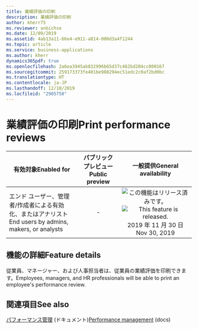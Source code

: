 ```yaml
---
title: 業績評価の印刷
description: 業績評価の印刷
author: kherr75
ms.reviewer: anbichse
ms.date: 12/09/2019
ms.assetid: 4ab13a11-66e4-e911-a814-000d3a4f1244
ms.topic: article
ms.service: business-applications
ms.author: kherr
dynamics365pdf: true
ms.openlocfilehash: 2a6ea3945ab832996b65d37c462bd204cc000167
ms.sourcegitcommit: 259173373fe401be988294ec51edc2c0af2bd0bc
ms.translationtype: HT
ms.contentlocale: ja-JP
ms.lasthandoff: 12/10/2019
ms.locfileid: "2905758"
---
```

# <a name="print-performance-reviews"></a><span data-ttu-id="6a812-103">業績評価の印刷</span><span class="sxs-lookup"><span data-stu-id="6a812-103">Print performance reviews</span></span>


| <span data-ttu-id="6a812-104">有効対象</span><span class="sxs-lookup"><span data-stu-id="6a812-104">Enabled for</span></span>    |  <span data-ttu-id="6a812-105">パブリック プレビュー</span><span class="sxs-lookup"><span data-stu-id="6a812-105">Public preview</span></span> | <span data-ttu-id="6a812-106">一般提供</span><span class="sxs-lookup"><span data-stu-id="6a812-106">General availability</span></span> | 
| ---------- | :----------: |:----------: |
|<span data-ttu-id="6a812-107">エンド ユーザー、管理者/作成者による有効化、またはアナリスト</span><span class="sxs-lookup"><span data-stu-id="6a812-107">End users by admins, makers, or analysts</span></span>|-| <span data-ttu-id="6a812-108">![この機能はリリース済みです。](/dynamics365-release-plan/media/green-checkmark.png "この機能はリリース済みです。")</span><span class="sxs-lookup"><span data-stu-id="6a812-108">![This feature is released.](/dynamics365-release-plan/media/green-checkmark.png "This feature is released.")</span></span> <span data-ttu-id="6a812-109">2019 年 11 月 30 日</span><span class="sxs-lookup"><span data-stu-id="6a812-109">Nov 30, 2019</span></span>|






## <a name="feature-details"></a><span data-ttu-id="6a812-110">機能の詳細</span><span class="sxs-lookup"><span data-stu-id="6a812-110">Feature details</span></span>
<!--feature detail start -->
<span data-ttu-id="6a812-111">従業員、マネージャー、および人事担当者は、従業員の業績評価を印刷できます。</span><span class="sxs-lookup"><span data-stu-id="6a812-111">Employees, managers, and HR professionals will be able to print an employee's performance review.</span></span>
<!--feature detail end -->










## <a name="see-also"></a><span data-ttu-id="6a812-112">関連項目</span><span class="sxs-lookup"><span data-stu-id="6a812-112">See also</span></span>

<span data-ttu-id="6a812-113">[パフォーマンス管理](https://docs.microsoft.com/dynamics365/talent/performance-management-overview#setup) (ドキュメント)</span><span class="sxs-lookup"><span data-stu-id="6a812-113">[Performance management](https://docs.microsoft.com/dynamics365/talent/performance-management-overview#setup) (docs)</span></span>
